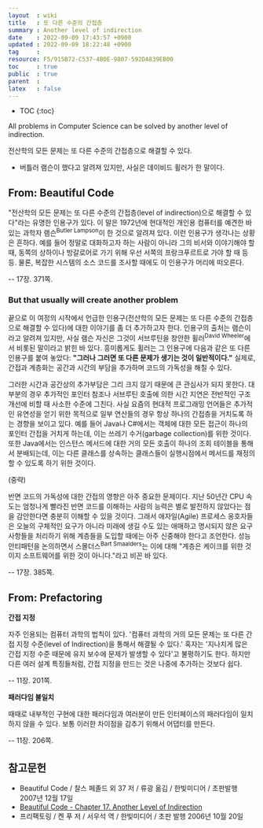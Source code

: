 ```yaml
---
layout  : wiki
title   : 또 다른 수준의 간접층
summary : Another level of indirection
date    : 2022-09-09 17:43:57 +0900
updated : 2022-09-09 18:22:48 +0900
tag     : 
resource: F5/915B72-C537-4B0E-9807-592DA839EB00
toc     : true
public  : true
parent  : 
latex   : false
---
```

* TOC
{:toc}

>
All problems in Computer Science can be solved by another level of indirection.
>
전산학의 모든 문제는 또 다른 수준의 간접층으로 해결할 수 있다.

- 버틀러 램슨이 했다고 알려져 있지만, 사실은 데이비드 휠러가 한 말이다.

## From: Beautiful Code

>
"전산학의 모든 문제는 또 다른 수준의 간접층(level of indirection)으로 해결할 수 있다"라는 유명한 인용구가 있다.
이 말은 1972년에 현대적인 개인용 컴퓨터를 예견한 바 있는 과학자 램슨<sup>Butler Lampson</sup>이 한 것으로 알려져 있다.
이런 인용구가 생각나는 상황은 흔하다.
예를 들어 정말로 대화하고자 하는 사람이 아니라 그의 비서와 이야기해야 할 때, 동쪽의 상하이나 방갈로어로 가기 위해 우선 서쪽의 프랑크푸르트로 가야 할 때 등등.
물론, 복잡한 시스템의 소스 코드를 조사할 때에도 이 인용구가 머리에 떠오른다.
>
-- 17장. 371쪽.

<span/>

### But that usually will create another problem

>
끝으로 이 여정의 시작에서 언급한 인용구(전산학의 모든 문제는 또 다른 수준의 간접층으로 해결할 수 있다)에 대한 이야기를 좀 더 추가하고자 한다.
인용구의 출처는 램슨이라고 알려져 있지만, 사실 램슨 자신은 그것이 서브루틴을 창안한 휠러<sup>David Wheeler</sup>에서 비롯된 말이라고 밝힌 바 있다.
흥미롭게도 휠러는 그 인용구에 다음과 같은 또 다른 인용구를 붙여 놓았다: **"그러나 그러면 또 다른 문제가 생기는 것이 일반적이다."** 실제로, 간접과 계층화는 공간과 시간의 부담을 추가하며 코드의 가독성을 해칠 수 있다.
>
그러한 시간과 공간상의 추가부담은 그리 크지 않기 때문에 큰 관심사가 되지 못한다.
대부분의 경우 추가적인 포인터 참조나 서브루틴 호출에 의한 시간 지연은 전반적인 구조 개선에 비할 때 사소한 수준에 그친다.
사실 요즘의 현대적 프로그래밍 언어들은 추가적인 유연성을 얻기 위한 목적으로 일부 연산들의 경우 항상 하나의 간접층을 거치도록 하는 경향을 보이고 있다.
예를 들어 Java나 C#에서는 객체에 대한 모든 접근이 하나의 포인터 간접을 거치게 하는데, 이는 쓰레기 수거(garbage collection)를 위한 것이다.
또한 Java에서는 인스턴스 메서드에 대한 거의 모든 호출이 하나의 조회 테이블을 통해서 분배되는데, 이는 다른 클래스를 상속하는 클래스들이 실행시점에서 메서드를 재정의할 수 있도록 하기 위한 것이다.
>
(중략)
>
반면 코드의 가독성에 대한 간접의 영향은 아주 중요한 문제이다.
지난 50년간 CPU 속도는 엄청나게 빨라진 반면 코드를 이해하는 사람의 능력은 별로 발전하지 않았다는 점을 감안한다면 충분히 이해할 수 있을 것이다.
그래서 애자일(Agile) 프로세스 옹호자들은 오늘의 구체적인 요구가 아니라 미래에 생길 수도 있는 애매하고 명시되지 않은 요구사항들을 처리하기 위해 계층들을 도입할 때에는 아주 신중해야 한다고 조언한다.
성능 안티패턴을 논의하면서 스몰더스<sup>Bart Smaalders</sup>는 이에 대해 "계층은 케이크를 위한 것이지 소프트웨어를 위한 것이 아니다."라고 비꼰 바 있다.
>
-- 17장. 385쪽.

## From: Prefactoring

>
**간접 지정**
>
자주 인용되는 컴퓨터 과학의 법칙이 있다.
'컴퓨터 과학의 거의 모든 문제는 또 다른 간접 지정 수준(level of Indirection)을 통해서 해결될 수 있다.'
혹자는 '지나치게 많은 간접 지정 수준 때문에 유지 보수에 문제가 발생할 수 있다'고 불평하기도 한다.
하지만 다른 여러 설계 특징들처럼, 간접 지정을 만드는 것은 나중에 추가하는 것보다 쉽다.
>
-- 11장. 201쪽.

<span/>

>
**패러다임 불일치**
>
때때로 내부적인 구현에 대한 패러다임과 여러분이 만든 인터페이스의 패러다임이 일치하지 않을 수 있다.
보통 이러한 차이점을 감추기 위해서 어댑터를 만든다.
>
-- 11장. 206쪽.

## 참고문헌

- Beautiful Code / 찰스 페졸드 외 37 저 / 류광 옮김 / 한빛미디어 / 초판발행 2007년 12월 17일
- [Beautiful Code - Chapter 17. Another Level of Indirection]( https://www2.dmst.aueb.gr/dds/pubs/inbook/beautiful_code/html/Spi07g.html )
- 프리팩토링 / 켄 푸 저 / 서우석 역 / 한빛미디어 / 초판 발행 2006년 10월 20일
